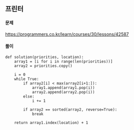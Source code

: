 ## 프린터

#### 문제
https://programmers.co.kr/learn/courses/30/lessons/42587

#### 풀이 
``` python3 
def solution(priorities, location):
    array1 = [i for i in range(len(priorities))]
    array2 = priorities.copy()

    i = 0
    while True:
        if array2[i] < max(array2[i+1:]):
            array1.append(array1.pop(i))
            array2.append(array2.pop(i))
        else:
            i += 1

        if array2 == sorted(array2, reverse=True):
            break

    return array1.index(location) + 1
```
